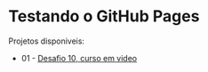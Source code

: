 # Testando o GitHub Pages
Projetos disponiveis:

<ul>
    <li>01 - <a href="desafio10/index.html" target="_self" rel="next">Desafio 10, curso em video</a></li>
</ul>
